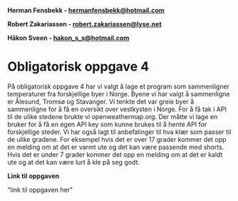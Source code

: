 **Herman Fensbekk - hermanfensbekk@hotmail.com**

**Robert Zakariassen - robert.zakariassen@lyse.net**

**Håkon Sveen - hakon_s_s@hotmail.com**

# Obligatorisk oppgave 4 #

På obligatorisk oppgave 4 har vi valgt å lage et program som sammenligner temperaturer fra forskjellige byer i Norge.
Byene vi har valgt å sammenligne er Ålesund, Tromsø og Stavanger. Vi tenkte det var greie byer å sammenligne for å få en oversikt over vestkysten i Norge. For å få tak i API til de ulike stedene brukte vi openweathermap.org. Der måtte vi lage en bruker for å få en egen API key som kunne brukes til å hente API for forskjellige steder. Vi har også lagt til anbefalinger til hva klær som passer til de ulike gradene. For eksempel hvis det er over 17 grader kommer det opp en melding om at det er varmt ute og det kan være passende med shorts. Hvis det er under 7 grader kommer det opp en melding om at det er kaldt ute og at det kan være lurt å kle på seg godt.

**Link til oppgaven**

"link til oppgaven her"
